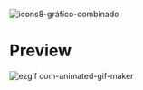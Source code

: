 
![icons8-gráfico-combinado](https://github.com/gui-souza1/DataAnalysis_varejo/assets/162043881/df7d143c-e4ec-4664-9842-b04e37f50223)<h1 align="left">Preview</h1>

![ezgif com-animated-gif-maker](https://github.com/gui-souza1/DataAnalysis_varejo/assets/162043881/4d957d96-ec42-4506-9f18-b898973b7847)
